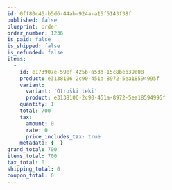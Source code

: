 ```yaml
---
id: 0ff80c45-b5d6-44ab-924a-a15f5143f38f
published: false
blueprint: order
order_number: 1236
is_paid: false
is_shipped: false
is_refunded: false
items:
  -
    id: e173907e-59ef-425b-a53d-15c8beb39e08
    product: e3138106-2c90-451a-8972-5ea18594995f
    variant:
      variant: 'Otroški teki'
      product: e3138106-2c90-451a-8972-5ea18594995f
    quantity: 1
    total: 700
    tax:
      amount: 0
      rate: 0
      price_includes_tax: true
    metadata: {  }
grand_total: 700
items_total: 700
tax_total: 0
shipping_total: 0
coupon_total: 0
---
```


